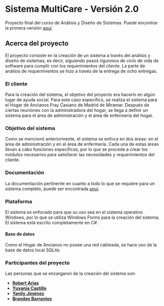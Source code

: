 # Sistema MultiCare - Versión 2.0
Proyecto final del curso de Análisis y Diseño de Sistemas. Puede encontrar la primera versión [aquí](https://github.com/robert-arias/HogarAncianos).

## Acerca del proyecto
El proyecto consiste en la creación de un sistema a través del análisis y diseño de sistemas; es decir, siguiendo pasos rigurosos de ciclo de vida de software para cumplir con los requerimientos del cliente. La parte de análisis de requerimientos se hizo a través de la entrega de ocho entregas.

### El cliente
Para la creación del sistema, el objetivo del proyecto era hacerlo en algún lugar de ayuda social. Para este caso específico, se realiza el sistema para el Hogar de Ancianos Fray Casiano de Madrid de Miramar. Después de ciertas reuniones con la administradora del hogar, se llega a definir un sistema para el área de administración y el área de enfermería del hogar.

### Objetivo del sistema
Como se mencionó anteriormente, el sistema se enfoca en dos áreas: en el área de administración y en el área de enfermería. Cada una de estas áreas llevan a cabo funciones específicas, por lo que se procede a crear los módulos necesarios para satisfacer las necesidades y requerimientos del cliente.

### Documentación
La documentación pertinente en cuanto a todo lo que se requiere para un sistema completo, puede ser encontrada [aquí](https://drive.google.com/open?id=1dPfBR83tHfTaswaSIjXLgafy4G6N8MEM).

### Plataforma
El sistema es enfocado para que su uso sea en el sistema operativo Windows, por lo que se utiliza Windows Forms para la creación del sistema. El sistema está escrito completamente en C#.

#### Base de datos
Como el Hogar de Ancianos no posee una red cableada, se hace uso de la base de datos local SQLite.

### Participantes del proyecto
Las personas que se encargaron de la creación del sistema son:
* [**Robert Arias**](https://github.com/robert-arias)
* [**Yuvania Castillo**](https://github.com/yuvania)
* [**Yanily Jiménez**](https://github.com/yanily)
* [**Brandon Barrantes**](https://github.com/Brandon3003)

